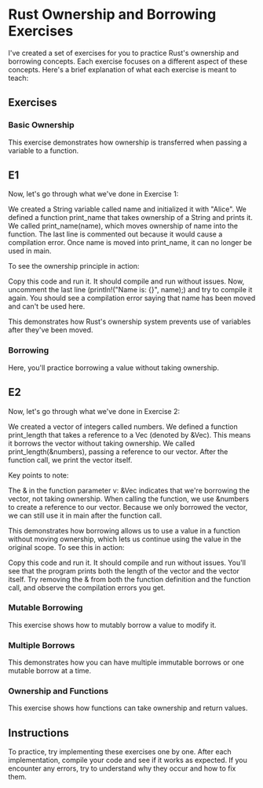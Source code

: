 # Rust Ownership and Borrowing Exercises

I've created a set of exercises for you to practice Rust's ownership and borrowing concepts. Each exercise focuses on a different aspect of these concepts. Here's a brief explanation of what each exercise is meant to teach:

## Exercises

### Basic Ownership

This exercise demonstrates how ownership is transferred when passing a variable to a function.

## E1

Now, let's go through what we've done in Exercise 1:

We created a String variable called name and initialized it with "Alice".
We defined a function print_name that takes ownership of a String and prints it.
We called print_name(name), which moves ownership of name into the function.
The last line is commented out because it would cause a compilation error. Once name is moved into print_name, it can no longer be used in main.

To see the ownership principle in action:

Copy this code and run it. It should compile and run without issues.
Now, uncomment the last line (println!("Name is: {}", name);) and try to compile it again.
You should see a compilation error saying that name has been moved and can't be used here.

This demonstrates how Rust's ownership system prevents use of variables after they've been moved.

### Borrowing

Here, you'll practice borrowing a value without taking ownership.

## E2

Now, let's go through what we've done in Exercise 2:

We created a vector of integers called numbers.
We defined a function print_length that takes a reference to a Vec<i32> (denoted by &Vec<i32>). This means it borrows the vector without taking ownership.
We called print_length(&numbers), passing a reference to our vector.
After the function call, we print the vector itself.

Key points to note:

The & in the function parameter v: &Vec<i32> indicates that we're borrowing the vector, not taking ownership.
When calling the function, we use &numbers to create a reference to our vector.
Because we only borrowed the vector, we can still use it in main after the function call.

This demonstrates how borrowing allows us to use a value in a function without moving ownership, which lets us continue using the value in the original scope.
To see this in action:

Copy this code and run it. It should compile and run without issues.
You'll see that the program prints both the length of the vector and the vector itself.
Try removing the & from both the function definition and the function call, and observe the compilation errors you get.

### Mutable Borrowing

This exercise shows how to mutably borrow a value to modify it.

### Multiple Borrows

This demonstrates how you can have multiple immutable borrows or one mutable borrow at a time.

### Ownership and Functions

This exercise shows how functions can take ownership and return values.

## Instructions

To practice, try implementing these exercises one by one. After each implementation, compile your code and see if it works as expected. If you encounter any errors, try to understand why they occur and how to fix them.

